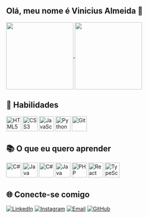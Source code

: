 ## Olá, meu nome é Vinicius Almeida 👋

<a href="https://github.com/anuraghazra/github-readme-stats">
  <img height="180" align="center" src="https://github-readme-stats.vercel.app/api?username=vinyalme&theme=dark"/>
</a>
<a href="https://github.com/anuraghazra/convoychat">
  <img height="180" align="center" src="https://github-readme-stats.vercel.app/api/top-langs?username=vinyalme&layout=compact&langs_count=8&card_width=320&theme=dark" />
</a>

## 💼 Habilidades

<p align="left">
  <img src="https://cdn.jsdelivr.net/gh/devicons/devicon/icons/html5/html5-original.svg" style="height: 40px;" alt="HTML5" title="HTML5"/>
  <img src="https://cdn.jsdelivr.net/gh/devicons/devicon/icons/css3/css3-original.svg" style="height: 40px;" alt="CSS3" title="CSS3"/>
  <img src="https://cdn.jsdelivr.net/gh/devicons/devicon/icons/javascript/javascript-original.svg" style="height: 40px;" alt="JavaScript" title="JavaScript"/>
  <img src="https://cdn.jsdelivr.net/gh/devicons/devicon/icons/python/python-original.svg" style="height: 40px;" alt="Python" title="Python"/>
  <img src="https://cdn.jsdelivr.net/gh/devicons/devicon/icons/git/git-original.svg" style="height: 40px;" alt="Git" title="Git"/>
</p>

## 📚 O que eu quero aprender

<p align="left">

<img src="https://cdn.jsdelivr.net/gh/devicons/devicon/icons/csharp/csharp-original.svg" style="height: 40px;" alt="C#" title="C#"/>
  <img src="https://cdn.jsdelivr.net/gh/devicons/devicon/icons/java/java-original.svg" style="height: 40px; pointer-events: none;" alt="Java" title="Java"/>
  
  <img src="https://cdn.jsdelivr.net/gh/devicons/devicon/icons/csharp/csharp-original.svg" height="40" alt="C#" title="C#"/>
  <img src="https://cdn.jsdelivr.net/gh/devicons/devicon/icons/java/java-original.svg" height="40" alt="Java" title="Java"/>
  <img src="https://cdn.jsdelivr.net/gh/devicons/devicon/icons/php/php-original.svg" height="40" alt="PHP" title="PHP"/>
  <img src="https://cdn.jsdelivr.net/gh/devicons/devicon/icons/react/react-original.svg" height="40" alt="React" title="React"/>
  <img src="https://cdn.jsdelivr.net/gh/devicons/devicon/icons/typescript/typescript-original.svg" height="40" alt="TypeScript" title="TypeScript"/>
</p>

## 🌐 Conecte-se comigo

[![LinkedIn](https://img.shields.io/badge/LinkedIn-0A66C2?style=for-the-badge&logo=linkedin&logoColor=white)](https://www.linkedin.com/in/vinicius-peixoto-almeida/)
[![Instagram](https://img.shields.io/badge/Instagram-E4405F?style=for-the-badge&logo=instagram&logoColor=white)](https://www.instagram.com/almeviny_/)
[![Email](https://img.shields.io/badge/Email-D14836?style=for-the-badge&logo=gmail&logoColor=white)](mailto:vialmeida04@gmail.com)
[![GitHub](https://img.shields.io/badge/GitHub-181717?style=for-the-badge&logo=github&logoColor=white)](https://github.com/vinyalme)
